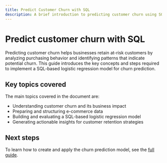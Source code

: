 ```yaml
---
title: Predict Customer Churn with SQL
description: A brief introduction to predicting customer churn using SQL-based logistic regression. Learn about data preparation, model building, and evaluation to optimize customer retention strategies. This placeholder document directs you to a more comprehensive resource in another location.
---
```

# Predict customer churn with SQL

Predicting customer churn helps businesses retain at-risk customers by analyzing purchasing behavior and identifying patterns that indicate potential churn. This guide introduces the key concepts and steps required to implement a SQL-based logistic regression model for churn prediction.

## Key topics covered

The main topics covered in the document are:

- Understanding customer churn and its business impact
- Preparing and structuring e-commerce data
- Building and evaluating a SQL-based logistic regression model
- Generating actionable insights for customer retention strategies

## Next steps

To learn how to create and apply the churn prediction model, see the [full guide](../advanced-statistics/examples/predict-customer-churn.md).
